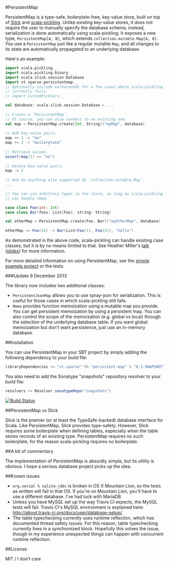 #PersistentMap

PersistentMap is a type-safe, boilerplate-free, key-value store, built on top of [Slick](http://slick.typesafe.com/) and [scala-pickling](https://github.com/scala/pickling).
Unlike existing key-value stores, it does not require the user to manually specify the database schema; instead, serialization is done automatically using scala-pickling.
It exposes a new type, `PersistentMap[A, B]`, which extends `collection.mutable.Map[A, B]`.
You use a `PersistentMap` just like a regular mutable `Map`, and all changes to its state are automatically propagated to an underlying database.

Here's an example:

```scala
import scala.pickling._
import scala.pickling.binary._
import scala.slick.session.Database
import st.sparse.persistentmap._
// Optionally include workarounds for a few cases where scala-pickling
// currently fails.
// import CustomPicklers._

val database: scala.slick.session.Database = ...
    
// Create a `PersistentMap`.
// Of course, you can also connect to an existing one.
val map = PersistentMap.create[Int, String]("myMap", database)
    
// Add key-value pairs.
map += 1 -> "no"
map += 2 -> "boilerplate"
    
// Retrieve values.
assert(map(1) == "no")
    
// Delete key-value pairs.
map -= 2
    
// And do anything else supported by `collection.mutable.Map`.
...

// You can use arbitrary types in the store, so long as scala-pickling
// can handle them.

case class Foo(int: Int)
case class Bar(foos: List[Foo], string: String)

val otherMap = PersistentMap.create[Foo, Bar]("myOtherMap", database)
  
otherMap += Foo(10) -> Bar(List(Foo(1), Foo(2)), "hello")
```

As demonstrated in the above code, scala-pickling can handle existing case classes, but it is by no means limited to that.
See Heather Miller's [talk](http://www.parleys.com/play/51c3799fe4b0d38b54f4625a/chapter0/about) ([slides](https://speakerdeck.com/heathermiller/on-pickles-and-spores-improving-support-for-distributed-programming-in-scala)) for more information.

For more detailed information on using PersistentMap, see the [simple example project](http://github.com/emchristiansen/PersistentMapExample) or the tests.

###Update 9 December 2013

The library now includes two additional classes:
* `PersistentJsonMap` allows you to use spray-json for serialization.
This is useful for those cases in which scala-pickling still fails.
* `Memo` provides function memoization using a mutable map you provide.
You can get persistent memoization by using a persistent map.
You can also control the scope of the memoization (e.g. global vs local) through the selection of the underlying database table.
If you want global memoization but don't want persistence, just use an in-memory database.

##Installation

You can use PersistentMap in your SBT project by simply adding the following dependency to your build file:

```scala
libraryDependencies += "st.sparse" %% "persistent-map" % "0.1-SNAPSHOT"
```

You also need to add the Sonatype "snapshots" repository resolver to your build file:

```scala
resolvers += Resolver.sonatypeRepo("snapshots")
```

[![Build Status](https://travis-ci.org/emchristiansen/PersistentMap.png)](https://travis-ci.org/emchristiansen/PersistentMap)

##PersistentMap vs Slick

Slick is the premier (or at least the TypeSafe-backed) database interface for Scala.
Like PersistentMap, Slick provides type-safety.
However, Slick requires some boilerplate when defining tables, especially when the table stores records of an existing type.
PersistentMap requires no such boilerplate, for the reason scala-pickling requires no boilerplate.

##A bit of commentary

The implementation of PersistentMap is absurdly simple, but its utility is obvious.
I hope a serious database project picks up the idea.

##Known issues

* `org.xerial % sqlite-jdbc` is broken in OS X Mountain Lion, so the tests as written will fail in that OS.
If you're on Mountain Lion, you'll have to use a different database.
I've had luck with MariaDB.
* Unless you have MySQL set up the way Travis CI expects, the MySQL tests will fail.
Travis CI's MySQL environment is explained here: http://about.travis-ci.org/docs/user/database-setup/.
* The table typechecking currently uses runtime reflection, which has documented thread safety issues.
For this reason, table typechecking currently lives in a synchronized block.
Hopefully this solves the issue, though in my experience unexpected things can happen with concurrent runtime reflection.

##License

MIT / I don't care

